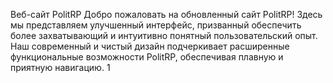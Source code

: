 Веб-сайт PolitRP
Добро пожаловать на обновленный сайт PolitRP! Здесь мы представляем улучшенный интерфейс, призванный обеспечить более захватывающий и интуитивно понятный пользовательский опыт. Наш современный и чистый дизайн подчеркивает расширенные функциональные возможности PolitRP, обеспечивая плавную и приятную навигацию.
1

